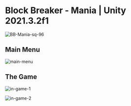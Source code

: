 # Block Breaker - Mania | Unity 2021.3.2f1

![BB-Mania-sq-96](https://user-images.githubusercontent.com/73944749/176411513-cb4bc2fb-98be-46c4-a187-d7acc2f117c0.png)

## Main Menu
![main-menu](https://user-images.githubusercontent.com/73944749/172872612-19a931db-ebd6-4291-8b51-a9494cc262b7.gif)

## The Game
![in-game-1](https://user-images.githubusercontent.com/73944749/172872949-bf745112-8b61-446c-ad4c-9f43b8f5226a.gif)

![in-game-2](https://user-images.githubusercontent.com/73944749/172873188-08f4b63f-9dfd-4cfb-819f-f70cd3e0e992.gif)
